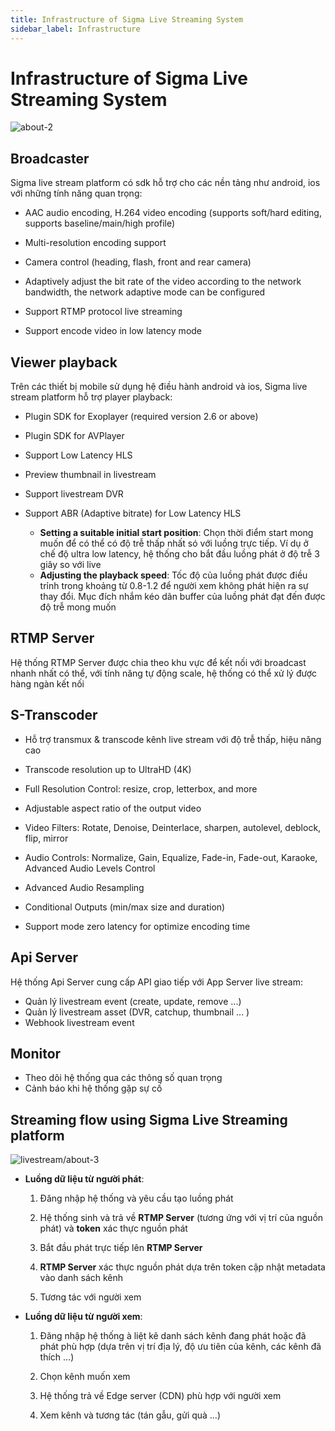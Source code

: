 ```yaml
---
title: Infrastructure of Sigma Live Streaming System
sidebar_label: Infrastructure
---
```


# Infrastructure of Sigma Live Streaming System


![about-2](/images/livestream-about-2.png)



## Broadcaster

Sigma live stream platform có sdk hỗ trợ cho các nền tảng như android, ios với những tính năng quan trọng:

* AAC audio encoding, H.264 video encoding (supports soft/hard editing, supports baseline/main/high profile)

* Multi-resolution encoding support

* Camera control (heading, flash, front and rear camera)

* Adaptively adjust the bit rate of the video according to the network bandwidth, the network adaptive mode can be configured

* Support RTMP protocol live streaming

* Support encode video in low latency mode



## Viewer playback

Trên các thiết bị mobile sử dụng hệ điều hành android và ios, Sigma live stream platform hỗ trợ player playback:

* Plugin SDK for Exoplayer (required version 2.6 or above)

* Plugin SDK for AVPlayer

* Support Low Latency HLS

* Preview thumbnail in livestream

* Support livestream DVR

* Support ABR (Adaptive bitrate) for Low Latency HLS

  * **Setting a suitable initial start position**: Chọn thời điểm start mong muốn để có thể có độ trễ thấp nhất só với luồng trực tiếp. Ví dụ ở chế độ ultra low latency, hệ thống cho bắt đầu luồng phát ở độ trễ 3 giây so với live
  * **Adjusting the playback speed**: Tốc độ của luồng phát được điều trỉnh trong khoảng từ 0.8-1.2 để người xem không phát hiện ra sự thay đổi. Mục đích nhắm kéo dãn buffer của luồng phát đạt đến được độ trễ mong muốn



## RTMP Server

Hệ thống RTMP Server được chia theo khu vực để kết nối với broadcast nhanh nhất có thể, với tính năng tự động scale, hệ thống có thể xử lý được hàng ngàn kết nối

## S-Transcoder

* Hỗ trợ transmux & transcode kênh live stream với độ trễ thấp, hiệu năng cao

* Transcode resolution up to UltraHD (4K)

* Full Resolution Control: resize, crop, letterbox, and more

* Adjustable aspect ratio of the output video

* Video Filters: Rotate, Denoise, Deinterlace, sharpen, autolevel, deblock, flip, mirror

* Audio Controls: Normalize, Gain, Equalize, Fade-in, Fade-out, Karaoke, Advanced Audio Levels Control

* Advanced Audio Resampling

* Conditional Outputs (min/max size and duration)

* Support mode zero latency for optimize encoding time



## Api Server

Hệ thống Api Server cung cấp API giao tiếp với App Server live stream:

* Quản lý livestream event (create, update, remove ...)
* Quản lý livestream asset (DVR, catchup, thumbnail ... )
* Webhook livestream event



## Monitor

  * Theo dõi hệ thống qua các thông số quan trọng
  * Cảnh báo khi hệ thống gặp sự cố



## Streaming flow using Sigma Live Streaming platform



![livestream/about-3](../../images/livestream-about-3.png)



- **Luồng dữ liệu từ người phát**:

  1. Đăng nhập hệ thống và yêu cầu tạo luồng phát

  2. Hệ thống sinh và trả về **RTMP Server** (tương ứng với vị trí của nguồn phát) và **token** xác thực nguồn phát

  3. Bắt đầu phát trực tiếp lên **RTMP Server**

  4. **RTMP Server** xác thực nguồn phát dựa trên token cập nhật metadata vào danh sách kênh

  5. Tương tác với người xem



- **Luồng dữ liệu từ người xem**:

  1. Đăng nhập hệ thống à liệt kê danh sách kênh đang phát hoặc đã phát phù hợp (dựa trên vị trí địa lý, độ ưu tiên của kênh, các kênh đã thích …)

  2. Chọn kênh muốn xem

  3. Hệ thống trả về Edge server (CDN) phù hợp với người xem

  4. Xem kênh và tương tác (tán gẫu, gửi quà …)

    
